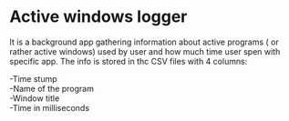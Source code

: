 # Active windows logger

It is a background app gathering information about active programs ( or rather active windows) used by user and how much time user spen with specific app.
The info is stored in thc CSV files with 4 columns:

-Time stump   
-Name of the program   
-Window title   
-Time in milliseconds   

